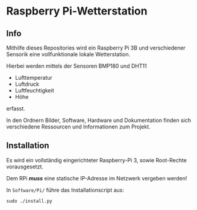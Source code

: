 # Raspberry Pi-Wetterstation
## Info
Mithilfe dieses Repositories wird ein Raspberry Pi 3B und verschiedener Sensorik eine vollfunktionale lokale Wetterstation.

Hierbei werden mittels der Sensoren BMP180 und DHT11 
- Lufttemperatur
- Luftdruck
- Luftfeuchtigkeit
- Höhe

erfasst.

In den Ordnern Bilder, Software, Hardware und Dokumentation finden sich verschiedene Ressourcen und Informationen zum Projekt.


## Installation
Es wird ein vollständig eingerichteter Raspberry-Pi 3, sowie Root-Rechte vorausgesetzt.

Dem RPi ___muss___ eine statische IP-Adresse im Netzwerk vergeben werden!

In `Software/Pi/` führe das Installationscript aus:

`sudo ./install.py`


